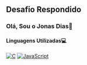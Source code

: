## Desafio Respondido

### Olá, Sou o Jonas Dias🤙

#### Linguagens Utilizadas💻

[![C](https://img.shields.io/badge/C-00599C?style=for-the-badge&logo=c&logoColor=white)]()
[![JavaScript](https://img.shields.io/badge/JavaScript-F7DF1E?style=for-the-badge&logo=javascript&logoColor=black)]()
